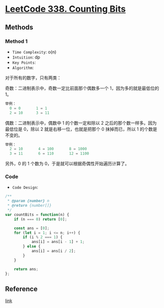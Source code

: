 # [LeetCode 338. Counting Bits](https://leetcode-cn.com/problems/counting-bits/)

## Methods

### Method 1

* `Time Complexity`: o(n)
* `Intuition`: dp
* `Key Points`:
* `Algorithm`:

对于所有的数字，只有两类：

奇数：二进制表示中，奇数一定比前面那个偶数多一个 1，因为多的就是最低位的 1。

```java
举例：
  0 = 0       1 = 1
  2 = 10      3 = 11
```

偶数：二进制表示中，偶数中 1 的个数一定和除以 2 之后的那个数一样多。因为最低位是 0，除以 2 就是右移一位，也就是把那个 0 抹掉而已，所以 1 的个数是不变的。

```java
举例：
  2 = 10       4 = 100       8 = 1000
  3 = 11       6 = 110       12 = 1100
```

另外，0 的 1 个数为 0，于是就可以根据奇偶性开始遍历计算了。

### Code

* `Code Design`:

```javascript
/**
 * @param {number} n
 * @return {number[]}
 */
var countBits = function(n) {
    if (n === 0) return [0];

    const ans = [0];
    for (let i = 1; i <= n; i++) {
        if (i % 2 === 1) {
            ans[i] = ans[i - 1] + 1;
        } else {
            ans[i] = ans[i / 2];
        }
    }

    return ans;
};

```

## Reference

[link](https://leetcode-cn.com/problems/counting-bits/solution/hen-qing-xi-de-si-lu-by-duadua/)
